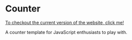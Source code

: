# Counter

[To checkout the current version of the website, click me!](https://counter-f7bbc.firebaseapp.com)

A counter template for JavaScript enthusiasts to play with.
